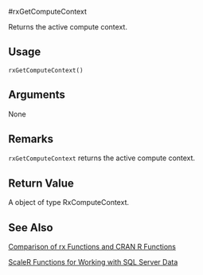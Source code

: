 #rxGetComputeContext

Returns the active compute context.

## Usage

`rxGetComputeContext()`

## Arguments

None

## Remarks
`rxGetComputeContext` returns the active compute context.

## Return Value
A object of type RxComputeContext.  


## See Also
[Comparison of rx Functions and CRAN R Functions](compare-base-r-scaler-functions.md)

[ScaleR Functions for Working with SQL Server Data](functions-for-sql-server-data.md)
